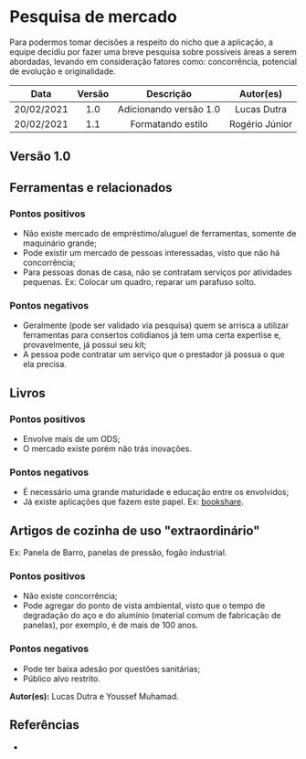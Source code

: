 # Pesquisa de mercado

Para podermos tomar decisões a respeito do nicho que a aplicação, a equipe decidiu por fazer uma breve pesquisa sobre possíveis áreas a serem abordadas, levando em consideração fatores como: concorrência, potencial de evolução e originalidade.

|    Data    | Versão |       Descrição        |  Autor(es)   |
| :--------: | :----: | :--------------------: | :----------: |
| 20/02/2021 |  1.0   | Adicionando versão 1.0 | Lucas Dutra  |
| 20/02/2021 |  1.1   | Formatando estilo      | Rogério Júnior| 

## Versão 1.0

## Ferramentas e relacionados 
### Pontos positivos

* Não existe mercado de empréstimo/aluguel de ferramentas, somente de maquinário grande;
* Pode existir um mercado de pessoas interessadas, visto que não há concorrência;
* Para pessoas donas de casa, não se contratam serviços por atividades pequenas. Ex: Colocar um quadro, reparar um parafuso solto.

### Pontos negativos

* Geralmente (pode ser validado via pesquisa) quem se arrisca a utilizar ferramentas para consertos cotidianos já tem uma certa expertise e, provavelmente, já possui seu kit;
* A pessoa pode contratar um serviço que o prestador já possua o que ela precisa.

## Livros
### Pontos positivos

* Envolve mais de um ODS;
* O mercado existe porém não trás inovações.

### Pontos negativos

* É necessário uma grande maturidade e educação entre os envolvidos;
* Já existe aplicações que fazem este papel. Ex: [bookshare](http://www.bookshare.com.br/Home/About).

## Artigos de cozinha de uso "extraordinário"

Ex: Panela de Barro, panelas de pressão, fogão industrial.

### Pontos positivos

* Não existe concorrência;
* Pode agregar do ponto de vista ambiental, visto que o tempo de degradação do aço e do alumínio (material comum de fabricação de panelas), por exemplo, é de mais de 100 anos.

### Pontos negativos

* Pode ter baixa adesão por questões sanitárias;
* Público alvo restrito.



**Autor(es):** Lucas Dutra e Youssef Muhamad.

## Referências

- 
